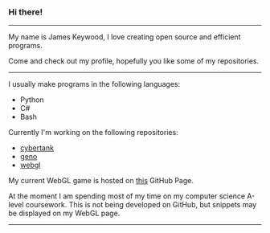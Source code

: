 ### Hi there!

---

My name is James Keywood, I love creating open source and efficient programs.

Come and check out my profile, hopefully you like some of my repositories.

---

I usually make programs in the following languages:
- Python
- C#
- Bash

Currently I'm working on the following repositories:
- [cybertank](https://github.com/jameskeywood/cybertank)
- [geno](https://github.com/jameskeywood/geno)
- [webgl](https://github.com/jameskeywood/webgl)

My current WebGL game is hosted on [this](https://jameskeywood.github.io/webgl/) GitHub Page.

At the moment I am spending most of my time on my computer science A-level coursework.
This is not being developed on GitHub, but snippets may be displayed on my WebGL page.

---
